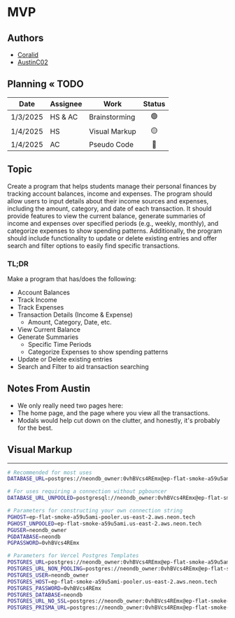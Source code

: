 # MVP
## Authors
- [Coralid](https://github.com/Coralid)
- [AustinC02](https://github.com/AustinC02)

## Planning « TODO
| Date     | Assignee  | Work          |     Status      |
|----------|-----------|---------------|:---------------:|
| 1/3/2025 | HS & AC   | Brainstorming | :green_circle:  |
| 1/4/2025 | HS        | Visual Markup | :yellow_circle: |
| 1/4/2025 | AC        | Pseudo Code   |  :red_circle:   |

## Topic
Create a program that helps students manage their personal finances by tracking account balances, income and expenses. The program should allow users to input details about their income sources and expenses, including the amount, category, and date of each transaction.
It should provide features to view the current balance, generate summaries of income and expenses over specified periods (e.g., weekly, monthly), and categorize expenses to show spending patterns. Additionally, the program should include functionality to update or delete existing entries and offer search and filter options to easily find specific transactions.

### TL;DR
Make a program that has/does the following:
- Account Balances
- Track Income
- Track Expenses
- Transaction Details (Income & Expense)
    - Amount, Category, Date, etc.
- View Current Balance
- Generate Summaries
    - Specific Time Periods
    - Categorize Expenses to show spending patterns
- Update or Delete existing entries
- Search and Filter to aid transaction searching

## Notes From Austin
- We only really need two pages here:
- The home page, and the page where you view all the transactions.
- Modals would help cut down on the clutter, and honestly, it's probably for the best.


## Visual Markup

---

```bash
# Recommended for most uses
DATABASE_URL=postgres://neondb_owner:0vhBVcs4REmx@ep-flat-smoke-a59u5ami-pooler.us-east-2.aws.neon.tech/neondb?sslmode=require

# For uses requiring a connection without pgbouncer
DATABASE_URL_UNPOOLED=postgresql://neondb_owner:0vhBVcs4REmx@ep-flat-smoke-a59u5ami.us-east-2.aws.neon.tech/neondb?sslmode=require

# Parameters for constructing your own connection string
PGHOST=ep-flat-smoke-a59u5ami-pooler.us-east-2.aws.neon.tech
PGHOST_UNPOOLED=ep-flat-smoke-a59u5ami.us-east-2.aws.neon.tech
PGUSER=neondb_owner
PGDATABASE=neondb
PGPASSWORD=0vhBVcs4REmx

# Parameters for Vercel Postgres Templates
POSTGRES_URL=postgres://neondb_owner:0vhBVcs4REmx@ep-flat-smoke-a59u5ami-pooler.us-east-2.aws.neon.tech/neondb?sslmode=require
POSTGRES_URL_NON_POOLING=postgres://neondb_owner:0vhBVcs4REmx@ep-flat-smoke-a59u5ami.us-east-2.aws.neon.tech/neondb?sslmode=require
POSTGRES_USER=neondb_owner
POSTGRES_HOST=ep-flat-smoke-a59u5ami-pooler.us-east-2.aws.neon.tech
POSTGRES_PASSWORD=0vhBVcs4REmx
POSTGRES_DATABASE=neondb
POSTGRES_URL_NO_SSL=postgres://neondb_owner:0vhBVcs4REmx@ep-flat-smoke-a59u5ami-pooler.us-east-2.aws.neon.tech/neondb
POSTGRES_PRISMA_URL=postgres://neondb_owner:0vhBVcs4REmx@ep-flat-smoke-a59u5ami-pooler.us-east-2.aws.neon.tech/neondb?pgbouncer=true&connect_timeout=15&sslmode=require
```